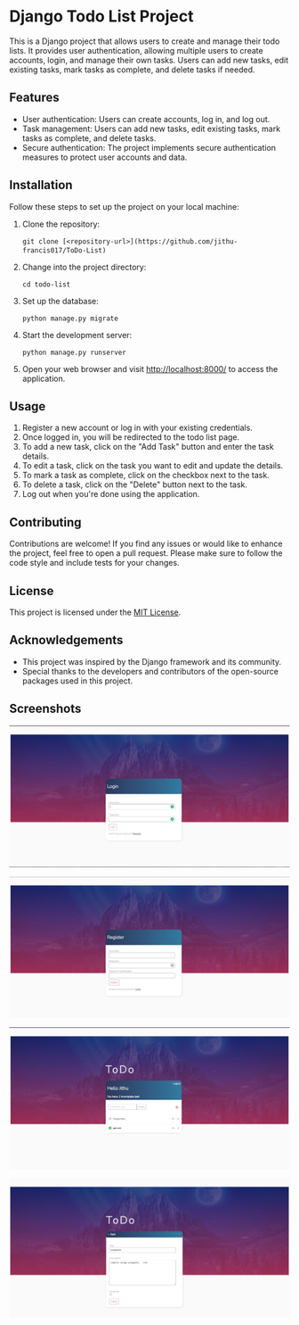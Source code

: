 # Django Todo List Project

This is a Django project that allows users to create and manage their todo lists. It provides user authentication, allowing multiple users to create accounts, login, and manage their own tasks. Users can add new tasks, edit existing tasks, mark tasks as complete, and delete tasks if needed.

## Features

- User authentication: Users can create accounts, log in, and log out.
- Task management: Users can add new tasks, edit existing tasks, mark tasks as complete, and delete tasks.
- Secure authentication: The project implements secure authentication measures to protect user accounts and data.

## Installation

Follow these steps to set up the project on your local machine:

1. Clone the repository:

   ```shell
   git clone [<repository-url>](https://github.com/jithu-francis017/ToDo-List)
   ```
2. Change into the project directory:

   ```shell
   cd todo-list
   ```
4. Set up the database:

   ```shell
   python manage.py migrate
   ```
5. Start the development server:

   ```shell
   python manage.py runserver
   ```
6. Open your web browser and visit [http://localhost:8000/](http://localhost:8000/) to access the application.

## Usage

1. Register a new account or log in with your existing credentials.
2. Once logged in, you will be redirected to the todo list page.
3. To add a new task, click on the "Add Task" button and enter the task details.
4. To edit a task, click on the task you want to edit and update the details.
5. To mark a task as complete, click on the checkbox next to the task.
6. To delete a task, click on the "Delete" button next to the task.
7. Log out when you're done using the application.

## Contributing

Contributions are welcome! If you find any issues or would like to enhance the project, feel free to open a pull request. Please make sure to follow the code style and include tests for your changes.

## License

This project is licensed under the [MIT License](LICENSE).

## Acknowledgements

- This project was inspired by the Django framework and its community.
- Special thanks to the developers and contributors of the open-source packages used in this project.

## Screenshots


![Login Page](static/images/Login.png "Login Page")



![Register Page](static/images/Register.png "Register Page")



![Dashboard](static/images/Dashboard.png "Dashboard")



![Edit Page](static/images/Edit.png "Edit Tasks")
